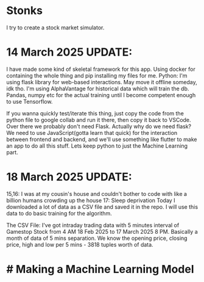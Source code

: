 # Stonks
I try to create a stock market simulator. 

# 14 March 2025 UPDATE:

I have made some kind of skeletal framework for this app. Using docker for containing the whole thing and pip installing my files for me. 
Python: I'm using flask library for web-based interactions. May move it offline someday, idk tho. 
I'm using AlphaVantage for historical data which will train the db.
Pandas, numpy etc for the actual training until I become competent enough to use Tensorflow. 


If you wanna quickly test/iterate this thing, just copy the code from the python file to google collab and run it there, then copy it back to VSCode. 
Over there we probably don't need Flask. Actually why do we need flask? We need to use JavaScript(gotta learn that quick) for the interaction between frontend and backend, and we'll use something like flutter to make an app to do all this stuff. Lets keep python to just the Machine Learning part.

# 18 March 2025 UPDATE:
15,16: I was at my cousin's house and couldn't bother to code with like a billion humans crowding up the house
17: Sleep deprivation
Today I downloaded a lot of data as a CSV file and saved it in the repo. I will use this data to do basic training for the algorithm.

The CSV File: I've got intraday trading data with 5 minutes interval of Gamestop Stock from 4 AM 18 Feb 2025 to 17 March 2025 8 PM. Basically a month of data of 5 mins separation. We know the opening price, closing price, high and low per 5 mins - 3818 tuples worth of data. 

# # Making a Machine Learning Model
